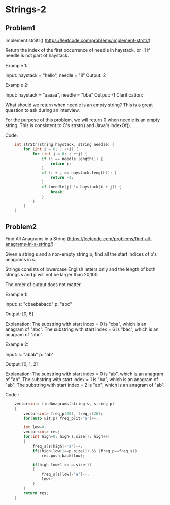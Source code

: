 # Strings-2


## Problem1 
Implement strStr() (https://leetcode.com/problems/implement-strstr/)

Return the index of the first occurrence of needle in haystack, or -1 if needle is not part of haystack.

Example 1:

Input: haystack = "hello", needle = "ll"
Output: 2

Example 2:

Input: haystack = "aaaaa", needle = "bba"
Output: -1
Clarification:

What should we return when needle is an empty string? This is a great question to ask during an interview.

For the purpose of this problem, we will return 0 when needle is an empty string. This is consistent to C's strstr() and Java's indexOf().

Code: 
```c++
    int strStr(string haystack, string needle) {
        for (int i = 0; ; ++i) {
            for (int j = 0; ; ++j) {
                if (j == needle.length()) {
                    return i;
                }
                if (i + j == haystack.length()) {
                    return -1;
                }
                if (needle[j] != haystack[i + j]) {
                    break;
                }
            }
        }
    }
```

## Problem2 

Find All Anagrams in a String (https://leetcode.com/problems/find-all-anagrams-in-a-string/)

Given a string s and a non-empty string p, find all the start indices of p's anagrams in s.

Strings consists of lowercase English letters only and the length of both strings s and p will not be larger than 20,100.

The order of output does not matter.

Example 1:

Input:
s: "cbaebabacd" p: "abc"

Output:
[0, 6]

Explanation:
The substring with start index = 0 is "cba", which is an anagram of "abc".
The substring with start index = 6 is "bac", which is an anagram of "abc".

Example 2:

Input:
s: "abab" p: "ab"

Output:
[0, 1, 2]

Explanation:
The substring with start index = 0 is "ab", which is an anagram of "ab".
The substring with start index = 1 is "ba", which is an anagram of "ab".
The substring with start index = 2 is "ab", which is an anagram of "ab".

Code : 
```c++
    vector<int> findAnagrams(string s, string p) 
    {
        vector<int> freq_p(26), freq_s(26);
        for(auto &it:p) freq_p[it-'a']++;

        int low=0;
        vector<int> res;
        for(int high=0; high<s.size(); high++)
        {
            freq_s[s[high]-'a']++;
            if((high-low+1==p.size()) && (freq_p==freq_s))
                res.push_back(low);

            if(high-low+1 >= p.size())
            {
                freq_s[s[low]-'a']--;
                low++;
            }
        }
        return res; 
    }
```